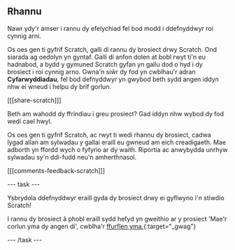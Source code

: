 ## Rhannu

Nawr ydy'r amser i rannu dy efelychiad fel bod modd i ddefnyddwyr roi cynnig arni.

Os oes gen ti gyfrif Scratch, galli di rannu dy brosiect drwy Scratch. Ond siarada ag oedolyn yn gyntaf. Galli di anfon dolen at bobl rwyt ti'n eu hadnabod, a bydd y gymuned Scratch gyfan yn gallu dod o hyd i dy brosiect i roi cynnig arno. Gwna'n siŵr dy fod yn cwblhau'r adran **Cyfarwyddiadau**, fel bod defnyddwyr yn gwybod beth sydd angen iddyn nhw ei wneud i helpu dy brif gorlun.

[[[share-scratch]]]

Beth am wahodd dy ffrindiau i greu prosiect? Gad iddyn nhw wybod dy fod wedi cael hwyl.

Os oes gen ti gyfrif Scratch, ac rwyt ti wedi rhannu dy brosiect, cadwa lygad allan am sylwadau y gallai eraill eu gwneud am eich creadigaeth. Mae adborth yn ffordd wych o fyfyrio ar dy waith. Riportia ac anwybydda unrhyw sylwadau sy'n ddi-fudd neu'n amherthnasol.

[[[comments-feedback-scratch]]]

--- task ---

Ysbrydola ddefnyddwyr eraill gyda dy brosiect drwy ei gyflwyno i'n stiwdio Scratch!

I rannu dy brosiect â phobl eraill sydd hefyd yn gweithio ar y prosiect 'Mae'r corlun yma dy angen di', cwblha'r [ffurflen yma.](https://form.raspberrypi.org/f/community-project-submissions){:target="_gwag"}

--- /task ---

